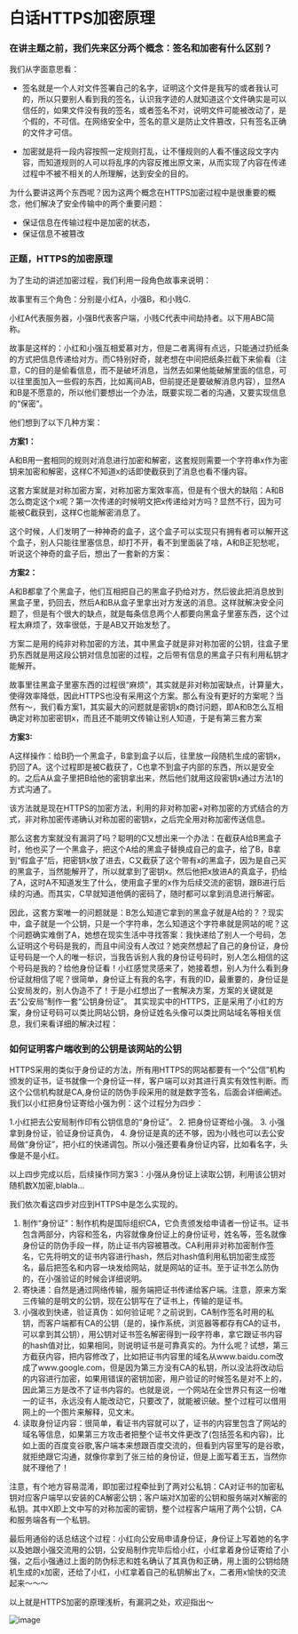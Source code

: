 # 白话HTTPS加密原理

### 在讲主题之前，我们先来区分两个概念：签名和加密有什么区别？

我们从字面意思看：

* 签名就是一个人对文件签署自己的名字，证明这个文件是我写的或者我认可的，所以只要别人看到我的签名，认识我字迹的人就知道这个文件确实是可以信任的，如果文件没有我的签名，或者签名不对，说明文件可能被改动了，是个假的，不可信。在网络安全中，签名的意义是防止文件篡改，只有签名正确的文件才可信。

* 加密就是将一段内容按照一定规则打乱，让不懂规则的人看不懂这段文字内容，而知道规则的人可以将乱序的内容反推出原文来，从而实现了内容在传递过程中不被不相关的人所理解，达到安全的目的。

为什么要讲这两个东西呢？因为这两个概念在HTTPS加密过程中是很重要的概念，他们解决了安全传输中的两个重要问题：

* 保证信息在传输过程中是加密的状态，
* 保证信息不被篡改

### 正题，HTTPS的加密原理

为了生动的讲述加密过程，我们利用一段角色故事来说明：

故事里有三个角色：分别是小红A，小强B，和小贱C.

小红A代表服务器，小强B代表客户端，小贱C代表中间劫持者。以下用ABC简称。

故事是这样的：小红和小强互相爱慕对方，但是二者离得有点远，只能通过扔纸条的方式把信息传递给对方。而C特别好奇，就老想在中间把纸条拦截下来偷看（注意，C的目的是偷看信息，而不是破坏消息，当然去如果他能破解里面的信息，可以往里面加入一些假的东西，比如离间AB，但前提还是要破解消息内容），显然A和B是不愿意的，所以他们要想出一个办法，既要实现二者的沟通，又要实现信息的“保密”。

他们想到了以下几种方案：

**方案1：**

A和B用一套相同的规则对消息进行加密和解密，这套规则需要一个字符串x作为密钥来加密和解密，这样C不知道x的话即使截获到了消息也看不懂内容。

这套方案就是对称加密方案，对称加密方案效率高，但是有个很大的缺陷：A和B怎么商定这个x呢？第一次传递的时候明文把x传递给对方吗？显然不行，因为可能被C截获到，这样C也能解密消息了。

这个时候，人们发明了一种神奇的盒子，这个盒子可以实现只有拥有者可以解开这个盒子，别人只能往里塞信息，却打不开，看不到里面装了啥，A和B正犯愁呢，听说这个神奇的盒子后，想出了一套新的方案：

**方案2：**

A和B都拿了个黑盒子，他们互相把自己的黑盒子扔给对方，然后彼此把消息放到黑盒子里，扔回去，然后A和B从盒子里拿出对方发送的消息。这样就解决安全问题了，但是有个很大的缺点，就是每条信息两个人都要向黑盒子里塞东西，这个过程太麻烦了，效率很低，于是AB又开始发愁了。

方案二是用的纯非对称加密的方法，其中黑盒子就是非对称加密的公钥，往盒子里扔东西就是用这段公钥对信息加密的过程，之后带有信息的黑盒子只有利用私钥才能解开。

故事里往黑盒子里塞东西的过程很“麻烦”，其实就是非对称加密缺点，计算量大，使得效率降低，因此HTTPS也没有采用这个方案。那么有没有更好的方案呢？当然有～，我们看方案1，其实最大的问题就是密钥x的商讨问题，即A和B怎么互相确定对称加密密钥x，而且还不能明文传输让别人知道，于是有第三套方案

**方案3:**

A这样操作：给B扔一个黑盒子，B拿到盒子以后，往里放一段随机生成的密钥x，扔回了A。这个过程即是被C截获了，C也拿不到盒子内部的东西，所以是安全的。之后A从盒子里把B给他的密钥拿出来，然后他们就用这段密钥x通过方法1的方式沟通了。

该方法就是现在HTTPS的加密方法，利用的非对称加密+对称加密的方式结合的方式，非对称加密传递确认对称加密的密钥x，之后完全用对称加密传送信息。

那么这套方案就没有漏洞了吗？聪明的C又想出来一个办法：在截获A给B黑盒子时，他也买了一个黑盒子，把这个A给的黑盒子替换成自己的盒子，给了B，B拿到“假盒子”后，把密钥x放了进去，C又截获了这个带有x的黑盒子，因为是自己买的黑盒子，当然能解开了，所以就拿到了密钥x。然后他把x放进A的真盒子，扔给了A，这时A不知道发生了什么，使用盒子里的x作为后续交流的密钥，跟B进行后续的沟通。而其实，C早就知道他俩的密码了，随时都可以拿到消息进行解密。

因此，这套方案唯一的问题就是：B怎么知道它拿到的黑盒子就是A给的？？现实中，盒子就是一个公钥，只是一个字符串，怎么知道这个字符串就是网站的呢？这个问题确实难倒了A，她想在现实生活中寻找答案：我快递给了别人一个号码，怎么证明这个号码是我的，而且中间没有人改过？她突然想起了自己的身份证，身份证号码是一个人的唯一标识，当我告诉别人我的身份证号码时，别人怎么相信的这个号码是我的？给他身份证看！小红感觉灵感来了，她接着想，别人为什么看到身份证就相信了呢？很简单，身份证上有我的名字，有我的ID，最重要的，身份证是公安局发的，别人伪造不了！于是小红想出了一套解决方案，方案的关键就是去“公安局”制作一套“公钥身份证”。
其实现实中的HTTPS，正是采用了小红的方案，身份证号码可以类比网站公钥，身份证姓名头像可以类比网站域名等相关信息，我们来看详细的解决过程：

### 如何证明客户端收到的公钥是该网站的公钥

HTTPS采用的类似于身份证的方法，所有用HTTPS的网站都要有一个“公信”机构颁发的证书，证书就像一个身份证一样，客户端可以对其进行真实有效性判断。而这个公信机构就是CA,身份证的防伪手段采用的就是数字签名，后面会详细阐述。我们以小红把身份证寄给小强为例：这个过程分为四步：

1.小红把去公安局制作印有公钥信息的“身份证”。
2. 把身份证寄给小强。
3. 小强拿到身份证，验证身份证真伪，
4. 身份证是真的还不够，因为小贱也可以去公安局做“身份证”，把小红的快递调包。所以小强还要看身份证内容，比如看名字，头像是不是小红。

以上四步完成以后，后续操作同方案3：小强从身份证上读取公钥，利用该公钥对随机数X加密,blabla...

我们依次看这四步对应到HTTPS中是怎么实现的。

1. 制作“身份证”：制作机构是国际组织CA，它负责颁发给申请者一份证书。证书包含两部分，内容和签名，内容就像身份证上的身份证号，姓名等，签名就像身份证的防伪手段一样，防止证书内容被篡改。CA利用非对称加密制作签名，它先将明文的证书内容进行hash，然后对hash值利用私钥加密生成签名，最后把签名和内容一块发给网站，就是网站的证书。至于证书怎么防伪的，在小强验证的时候会详细说明。
2. 寄快递：自然是通过网络传输，服务端把证书传递给客户端。注意，原来方案三传输的是明文的公钥，现在公钥写在了证书上，传输的是证书。
3. 小强收到快递，验证真伪：如何验证呢？之前说到，CA制作签名时用的私钥，而客户端都有CA的公钥（是的，操作系统，浏览器等都存有CA的证书，可以拿到其公钥），用公钥对证书签名解密得到一段字符串，拿它跟证书内容的hash值对比，如果相同，则说明证书是可靠真实的。为什么呢？试想，第三方截获内容，把内容修改了，比如把证书内容里的域名从www.baidu.com改成了www.google.com，但是因为第三方没有CA的私钥，所以没法将改动后的内容进行加密，如果用错误的密钥加密，用户验证的时候签名是对不上的，因此第三方是改不了证书内容的。也就是说，一个网站在全世界只有这一份唯一的证书，永远没有人能改动它，只要改了，就能被识破。整个过程可以借用网上的一个图片来解释，见文末。
4. 读取身份证内容：很简单，看证书内容就可以了，证书的内容里包含了网站的域名等信息，如果第三方攻击者把整个证书文件更改了(包括签名和内容)，比如上面的百度变谷歌,客户端本来想跟百度交流的，但看到内容里写的是谷歌，就拒绝跟它沟通，就像你拿到了张三给的身份证，但是上面写着王五，当然你就不理他了！

注意，有个地方容易混淆，即加密过程牵扯到了两对公私钥：CA对证书的加密私钥对应客户端早以安装的CA解密公钥；客户端对X加密的公钥和服务端对X解密的私钥。其中X即上文中写的对称加密的密钥，整个过程客户端用了两个公钥，CA和服务端各有一个私钥。

最后用通俗的话总结这个过程：小红向公安局申请身份证，身份证上写着她的名字以及她跟小强交流用的公钥，公安局制作完毕后给小红，小红拿着身份证寄给了小强，之后小强通过上面的防伪标志和姓名确认了其真伪和正确，用上面的公钥给随机生成的x加密，还给了小红，小红拿着自己的私钥解出了x，二者用x愉快的交流起来～～～

以上就是HTTPS加密的原理浅析，有漏洞之处，欢迎指出～

![image](https://upload-images.jianshu.io/upload_images/2573909-4160ce534f81e343.jpg?imageMogr2/auto-orient/strip%7CimageView2/2/w/1240)